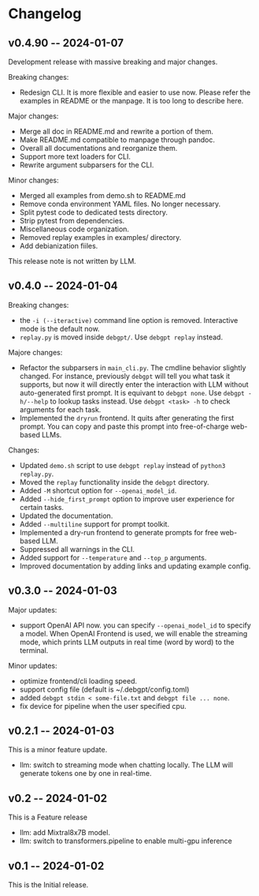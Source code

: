 Changelog
=========

v0.4.90 -- 2024-01-07
---------------------

Development release with massive breaking and major changes.

Breaking changes:

* Redesign CLI. It is more flexible and easier to use now. Please refer the
examples in README or the manpage. It is too long to describe here.

Major changes:

* Merge all doc in README.md and rewrite a portion of them.
* Make README.md compatible to manpage through pandoc.
* Overall all documentations and reorganize them.
* Support more text loaders for CLI.
* Rewrite argument subparsers for the CLI.

Minor changes:

* Merged all examples from demo.sh to README.md
* Remove conda environment YAML files. No longer necessary.
* Split pytest code to dedicated tests directory.
* Strip pytest from dependencies.
* Miscellaneous code organization.
* Removed replay examples in examples/ directory.
* Add debianization fiiles.

This release note is not written by LLM.

v0.4.0 -- 2024-01-04
--------------------

Breaking changes:

* the `-i (--iteractive)` command line option is removed. Interactive mode is the default now.
* `replay.py` is moved inside `debgpt/`. Use `debgpt replay` instead.

Majore changes:

* Refactor the subparsers in `main_cli.py`. The cmdline behavior slightly
  changed. For instance, previously `debgpt` will tell you what task it
  supports, but now it will directly enter the interaction with LLM without
  auto-generated first prompt. It is equivant to `debgpt none`. Use `debgpt
  -h/--help` to lookup tasks instead. Use `debgpt <task> -h` to check arguments
  for each task.
* Implemented the `dryrun` frontend. It quits after generating the first
  prompt. You can copy and paste this prompt into free-of-charge web-based
  LLMs.

Changes:

- Updated `demo.sh` script to use `debgpt replay` instead of `python3 replay.py`.
- Moved the `replay` functionality inside the `debgpt` directory.
- Added `-M` shortcut option for `--openai_model_id`.
- Added `--hide_first_prompt` option to improve user experience for certain tasks.
- Updated the documentation.
- Added `--multiline` support for prompt toolkit.
- Implemented a dry-run frontend to generate prompts for free web-based LLM.
- Suppressed all warnings in the CLI.
- Added support for `--temperature` and `--top_p` arguments.
- Improved documentation by adding links and updating example config.

v0.3.0 -- 2024-01-03
--------------------

Major updates:

* support OpenAI API now. you can specify `--openai_model_id` to specify a model.
When OpenAI Frontend is used, we will enable the streaming mode, which prints
LLM outputs in real time (word by word) to the terminal.

Minor updates:

* optimize frontend/cli loading speed.
* support config file (default is ~/.debgpt/config.toml)
* added `debgpt stdin < some-file.txt` and `debgpt file ... none`.
* fix device for pipeline when the user specified cpu.

v0.2.1 -- 2024-01-03
--------------------

This is a minor feature update.

* llm: switch to streaming mode when chatting locally. The LLM will
  generate tokens one by one in real-time.

v0.2 -- 2024-01-02
------------------

This is a Feature release

* llm: add Mixtral8x7B model.
* llm: switch to transformers.pipeline to enable multi-gpu inference

v0.1 -- 2024-01-02
-------------------

This is the Initial release.


